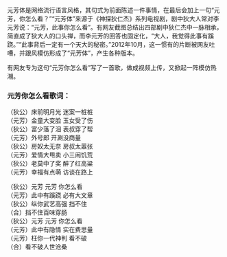 

元芳体是网络流行语言风格，其句式为前面陈述一件事情，在最后会加上一句“元芳，你怎么看？”“元芳体”来源于《神探狄仁杰》系列电视剧，剧中狄大人常对李元芳说：“元芳，此事你怎么看”。有网友截图总结出四部剧中狄仁杰中一脉相承，简直成了狄大人的口头禅，而李元芳的回答也固定化，“大人，我觉得此事有蹊跷。”“此事背后一定有一个天大的秘密。”2012年10月，这一惯有的片断被网友吐嘈，并跟风模仿形成了“元芳体”，产生各种版本。

有网友专为这句“元芳你怎么看”写了一首歌，做成视频上传，又掀起一阵模仿热潮。

### 元芳你怎么看歌词：

（狄公）床前明月光 迷案一桩桩  
（元芳）金童大变脸 玉女受了伤  
（狄公）富少落了泪 表叔穿了帮  
（元芳）外号郎 开涮没商量  
（狄公）房奴太无奈 房叔太嚣张  
（元芳）爱情大甩卖 小三闹饥荒  
（狄公）老莫中了奖 醉了红高粱  
（元芳）幸福有点萌 访谈在路上

（狄公）元芳 元芳 你怎么看  
（元芳）此中有蹊跷 必有大文章  
（狄公）纵你武艺高强 挡不住  
（合）挡不住百味穿肠  
（狄公）元芳 元芳 你怎么看  
（元芳）此中有隐情 实在费思量  
（元芳）枉你一代神判 看不破  
（合）看不破人世沧桑

